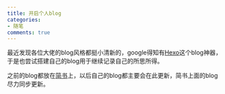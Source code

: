 ```yaml
---
title: 开启个人blog
categories:
- 随笔
comments: true
---
```


最近发现各位大佬的blog风格都挺小清新的，google得知有[Hexo](https://hexo.io)这个blog神器，于是也尝试搭建自己的blog用于继续记录自己的所思所得。

之前的blog都放在[简书](https://www.jianshu.com/u/4d0fe9f124a2)上，以后自己的blog都主要会在此更新，简书上面的blog尽力同步更新。
